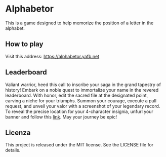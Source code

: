 # Alphabetor

This is a game designed to help memorize the position of a letter in the alphabet.

## How to play

Visit this address: <https://alphabetor.yafb.net>

## Leaderboard

Valiant warrior, heed this call to inscribe your saga in the grand tapestry of history! 
Embark on a noble quest to immortalize your name in the revered leaderboard. 
With honor, edit the sacred file at the designated point, carving a niche for your triumphs. 
Summon your courage, execute a pull request, and unveil your valor with a screenshot of your legendary record. 
To reveal the precise location for your 4-character insignia, unfurl your banner and follow this [link](https://github.com/francescobianco/alphabetor/blob/main/index.html#L70). May your journey be epic!

## Licenza

This project is released under the MIT license. See the LICENSE file for details.
